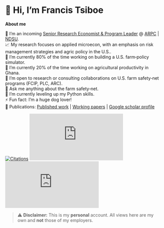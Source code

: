# 👋 Hi, I’m Francis Tsiboe

**About me** 

🏢 I’m an incoming [Senior Research Economist & Program Leader](https://www.arpc-ndsu.com/team/francis-tsiboe) @ [ARPC](https://www.arpc-ndsu.com/) | [NDSU](https://www.ndsu.edu/).  
📈 My research focuses on applied microecon, with an emphasis on risk management strategies and agric policy in the U.S..  
🔭 I’m currently 80% of the time working on building a U.S. farm‑policy simulator.  
🔭 I’m currently 20% of the time working on agricultural productivity in Ghana.  
👯 I’m open to research or consulting collaborations on U.S. farm safety‑net programs (FCIP, PLC, ARC).  
💬 Ask me anything about the farm safety‑net.  
🌱 I’m currently leveling up my Python skills.  
⚡ Fun fact: I’m a huge dog lover!  
📂 Publications: [Published work](https://github.com/ftsiboe/ftsiboe/wiki/My-published-work) | 
[Working papers](https://github.com/ftsiboe/ftsiboe/wiki/My-working-papers) | [Google scholar profile](https://scholar.google.com/citations?user=ox2t_YIAAAAJ&hl=en)

[![Citations](https://img.shields.io/badge/dynamic/json?label=Citations&query=$.citations&url=https://raw.githubusercontent.com/ftsiboe/ftsiboe/main/scholar-metrics.json)](https://scholar.google.com/citations?user=ox2t_YIAAAAJ&hl=en) 
[![h‑index](https://img.shields.io/badge/dynamic/json?label=h‑index&query=$.h_index&url=https://raw.githubusercontent.com/ftsiboe/ftsiboe/main/scholar-metrics.json)](https://scholar.google.com/citations?user=ox2t_YIAAAAJ&hl=en) 
[![i10‑index](https://img.shields.io/badge/dynamic/json?label=i10‑index&query=$.i10_index&url=https://raw.githubusercontent.com/ftsiboe/ftsiboe/main/scholar-metrics.json)](https://scholar.google.com/citations?user=ox2t_YIAAAAJ&hl=en) 




> ⚠️ **Disclaimer:** This is my **personal** account. All views here are my own and **not** those of my employers.

<!--
**ftsiboe/ftsiboe** is a ✨ _special_ ✨ repository because its `README.md` (this file) appears on your GitHub profile.

Here are some ideas to get you started:


# Francis Tsiboe

**Senior Research Economist @ ARPC, NDSU**

- 🌱 Developing an open‑source U.S. farm policy simulator  
- 📈 Modeling actuarial updates in Federal Crop Insurance  
- 🛠️ Tech: R · Python · Stata · SQL  
- 📂 Key repos: [GH‑Agric‑Productivity‑Lab](https://github.com/ftsiboe/GH-Agric-Productivity-Lab), [FCIP‑Actuarial‑Updates](https://github.com/ftsiboe/FCIP-Actuarial-Updates)  
- 📫 francis.tsiboe@ndsu.edu · [LinkedIn](https://linkedin.com/in/francis-tsiboe) · [Twitter](https://twitter.com/ftsiboe)


- 🔭 I’m currently working on ...
- 🌱 I’m currently learning ...
- 👯 I’m looking to collaborate on ...
- 🤔 I’m looking for help with ...
- 💬 Ask me about ...
- 📫 How to reach me: ...
- 😄 Pronouns: ...
- ⚡ Fun fact: ...
-->
